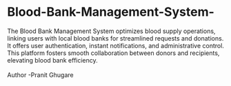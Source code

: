 # Blood-Bank-Management-System-
The Blood Bank Management System optimizes blood supply operations, linking users with local blood banks for streamlined requests and donations. It offers user authentication, instant notifications, and administrative control. This platform fosters smooth collaboration between donors and recipients, elevating blood bank efficiency.
<br>
<br>
Author -Pranit Ghugare
